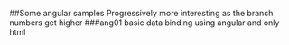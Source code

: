 ##Some angular samples
Progressively more interesting as the branch numbers get higher
###ang01
basic data binding using angular and only html